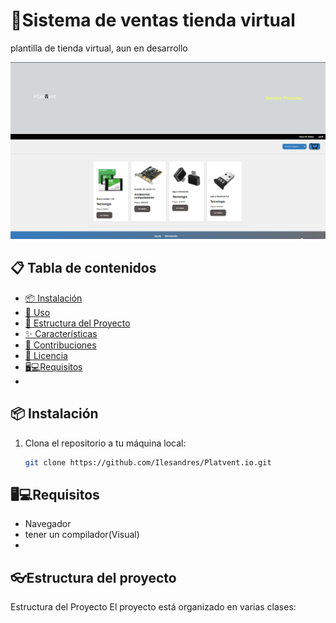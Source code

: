 # 🧩Sistema de ventas tienda virtual

plantilla de tienda virtual, aun en desarrollo 

![Code](https://github.com/Ilesandres/img_Proyects/blob/main/platven.png)

## 📋 Tabla de contenidos

- [📦 Instalación](#-instalación)
- [🚀 Uso](#uso)
- [📁 Estructura del Proyecto](#estructura-del-proyecto)
- [✨ Características](#características)
- [🤝 Contribuciones](#contribuciones)
- [📝 Licencia](https://github.com/Ilesandres)
- [🖥💻Requisitos](#Requisitos)
- 


## 📦 Instalación

1. Clona el repositorio a tu máquina local:
   ```bash
   git clone https://github.com/Ilesandres/Platvent.io.git

## 🖥💻Requisitos
- Navegador
- tener un compilador(Visual)
- 
## 👓Estructura del proyecto

Estructura del Proyecto
El proyecto está organizado en varias clases:


